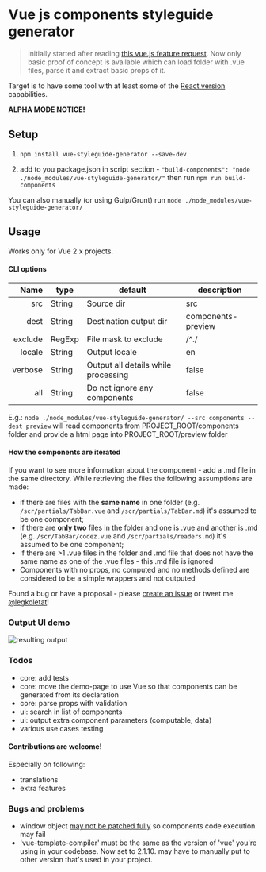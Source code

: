 # Vue js components styleguide generator

> Initially started after reading [this vue.js feature request](https://github.com/vuejs/vue-requests/issues/17).
Now only basic proof of concept is available which can load folder with .vue files, parse it and extract basic props of it.

Target is to have some tool with at least some of the [React version](https://github.com/styleguidist/react-styleguidist) capabilities.

**ALPHA MODE NOTICE!**

## Setup

  1. ```npm install vue-styleguide-generator --save-dev```

  2. add to you package.json in script section - ```"build-components": "node ./node_modules/vue-styleguide-generator/"``` then run ```npm run build-components```

  You can also manually (or using Gulp/Grunt) run ```node ./node_modules/vue-styleguide-generator/```

## Usage

Works only for Vue 2.x projects.

#### CLI options

| Name | type | default | description |
| ---: | ---- |  ------ |------------ |
| src  | String|Source dir|src|
| dest | String|Destination output dir| components-preview|
|exclude| RegExp|File mask to exclude |/^\./|
|locale|String|Output locale|en|
|verbose| String|Output all details while processing| false|
|all| String|Do not ignore any components| false|

 E.g.: ```node ./node_modules/vue-styleguide-generator/ --src components --dest preview``` will read components from PROJECT_ROOT/components folder and provide a html page into PROJECT_ROOT/preview folder


#### How the components are iterated

 If you want to see more information about the component - add a .md file in the same directory.
 While retrieving the files the following assumptions are made:
  - if there are files with the **same name** in one folder (e.g. ```/scr/partials/TabBar.vue``` and ```/scr/partials/TabBar.md```) it's assumed to be one component;
  - if there are **only two** files in the folder and one is .vue and another is .md (e.g. ```/scr/TabBar/codez.vue``` and ```/scr/partials/readers.md```)  it's assumed to be one component;
  - If there are >1 .vue files in the folder and .md file that does not have the same name as one of the .vue files - this .md file is ignored
  - Components with no props, no computed and no methods defined are considered to be a simple wrappers and not outputed


  Found a bug or have a proposal - please [create an issue](https://github.com/shershen08/vue-styleguide-generator/issueshttps://github.com/shershen08/vue-styleguide-generator/issues) or tweet me [@legkoletat](https://twitter.com/legkoletat)!

### Output UI demo

 ![resulting output](https://raw.githubusercontent.com/shershen08/vue-styleguide-generator/master/demo-output.jpg)

### Todos

- core: add tests
- core: move the demo-page to use Vue so that components can be generated from its declaration
- core: parse props with validation
- ui: search in list of components
- ui: output extra component parameters (computable, data)
- various use cases testing

#### Contributions are welcome!

Especially on following:
 - translations
 - extra features

### Bugs and problems
-  window object [may not be patched fully](https://github.com/shershen08/vue-styleguide-generator/blob/master/src/processor.js#L29) so components code execution may fail
- 'vue-template-compiler' must be the same as the version of 'vue' you're using in your codebase. Now set to 2.1.10. may have to manually put to other version that's used in your project.
